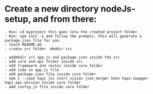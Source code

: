 # Create a new directory nodeJs-setup, and from there:

    - Run: cd myproject this goes into the created project folder.
    - Run: npm init -y and follow the prompts, this will generate a package.json file for you.
    - touch README.md
    - create src folder  mkddir src

    - addmkdir src app.js and package.json inside the src
    - add core and api folder inside src
    - add framework and routes inside core folder
    - add code in app.js file
    - add package.json file inside core folder
    - npm i --save hapi joi inert vision json_merger knex hapi-swagger hapi-api-version inside core folder
    - add config.js file inside core folder
